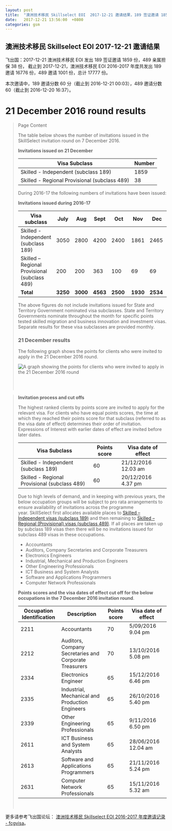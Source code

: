 ```yaml
---
layout: post
title:  "澳洲技术移民 Skillselect EOI  2017-12-21 邀请结果，189 签证邀请 1859 份，489 亲属担保 38 份"
date:   2017-12-21 13:56:00  +0800
categories: gsm
---
```


## 澳洲技术移民 Skillselect EOI  2017-12-21 邀请结果

飞出国：2017-12-21 澳洲技术移民 EOI 发出 189 签证邀请 1859 份，489 亲属担保 38 份，
截止到 2017-12-21，澳洲技术移民 EOI 2016-2017 年度共发出 189 邀请 16776 份，489 邀请 1001 份，总计 17777 份。

本次邀请中，189 邀请分数 60 分（截止到 2016-12-21 00:03），489 邀请分数 60（截止到 2016-12-20 16:37）。

# 21 December 2016 round results
> <!--Page content-->
> Page Content
> 
> ​​​​​​​​​​The table below shows the number of invitations issued in the SkillSelect invitation round on&nbsp;7 December 2016.
> 
> **Invitations issued&nbsp;on&nbsp;21 December**
> 
> | Visa Subclass | Number |
> | --- | --- |
> | Skilled - Independent (subclass 189) | 1859 |
> | Skilled - Regional Provisional (subclass 489) | 38 |
> 
> During 2016-17 the following numbers of invitations have been issued:
> 
> **Invitations issued&nbsp;during 2016-17**
> 
> | Visa subclass | July | Aug | Sept | Oct | Nov | Dec | Jan | Feb | Mar | Apr | May | June | Total |
> | --- | --- | --- | --- | --- | --- | --- | --- | --- | --- | --- | --- | --- | --- |
> | Skilled - Independent (subclass 189) | 3050 | 2800 | 4200 | 2400&nbsp; | 1861 | 2465&nbsp; | 0 | 0 | 0 | 0 | 0 | 0 | 16776 |
> | Skilled – Regional Provisional (subclass 489) | 200 | 200 | 363 | 100&nbsp; | 69 | 69 | 0 | 0 | 0 | 0 | 0 | 0 | 1001 |
> | **Total** | **3250** | **3000** | **4563** | **2500** | **1930** | **2534** | **0** | **0** | | **0** | **0** | **0** | **17777** |
> 
> The above figures do not include invitations issued for State and Territory Government nominated visa subclasses. State and Territory Governments nominate throughout the month for specific points tested skilled migration and business innovation and investment visas. Separate results for these visa subclasses are provided monthly.
> 
> ### 21&nbsp;December results
> 
> The following graph shows the points for clients who were invited to apply in the 21&nbsp;December 2016&nbsp;round.
> 
> ![A graph showing the points for clients who were invited to apply in the 21 December 2016 round](/WorkinginAustralia/PublishingImages/21-dec-2016.jpg)&nbsp;
> 
> ​ 
> 
> **Invitation process and cut offs**
> 
> The highest ranked clients by points score are invited to apply for the relevant visa. For clients who have equal points scores, the time at which they reached their points score for that subclass (referred to as the visa date of effect) determines their order of invitation. Expressions of Interest with earlier dates of effect are invited before later dates.
> 
> | Visa Subclass | Points score | Visa date of effect |
> | --- | --- | --- |
> | Skilled - Independent (subclass 189) | 60 | 21/12/2016 12.03 am |
> | Skilled - Regional Provisional (subclass 489) | 60 | 20/12/2016&nbsp; 4.37 pm |
> 
> Due to high levels of demand, and in keeping with previous years, the below occupation groups will be subject to pro rata arrangements to ensure availability of invitations across the programme year.&nbsp;SkillSelect first allocates available places to  [Skilled – Independent visas (subclass 189)](/Trav/Visa-1/189-) and then remaining to  [Skilled – Regional (Provisional) visas (subclass 489)](/Trav/Visa-1/489-). If all places are taken up by subclass 189 visas then there will be no invitations issued for subclass 489 visas in these occupations.
> 
> - Accountants
> - Auditors, Company Secretaries and Corporate Treasurers
> - Electronics Engineers
> - Industrial, Mechanical and Production Engineers
> - Other Engineering Professionals
> - ICT Business and System Analysts
> - Software and Applications Programmers
> - Computer Network Professionals 
> 
> **Points scores and the visa dates of effect cut off for the below occupations in the&nbsp;7 December 2016 invitation round**.
> 
> | Occupation Identification | Description | Points score | Visa date of effect |
> | --- | --- | --- | --- |
> | 2211 | Accountants | 70 | 5/09/2016&nbsp;&nbsp;&nbsp;&nbsp; 9.04 pm |
> | 2212 | Auditors, Company Secretaries and Corporate Treasurers | 70 | 13/10/2016&nbsp;&nbsp; 5.08 pm |
> | 2334 | Electronics Engineer | 65 | 15/12/2016 &nbsp; 6.46 pm |
> | 2335 | Industrial, Mechanical and Production Engineers | 65 | 26/10/2016&nbsp;&nbsp; 5.40 pm |
> | 2339 | Other Engineering Professionals | 65 | 9/11/2016&nbsp;&nbsp; &nbsp; 6.50 pm |
> | 2611 | ICT Business and ​System Analysts | 65 | 28/06/2016&nbsp; 12.04 am |
> | 2613 | Software and Applications Programmers | 65 | 21/11/2016&nbsp;&nbsp; 5.24 pm |
> | 2631 | Computer Network Professionals | 65 | 15/11/2016&nbsp;&nbsp; 5.32 am |
> 
> ​ 

更多请参考飞出国论坛： [澳洲技术移民 Skillselect EOI 2016-2017 年度邀请记录 - fcgvisa](http://bbs.fcgvisa.com/t/skillselect-eoi-2016-2017/17031)。
